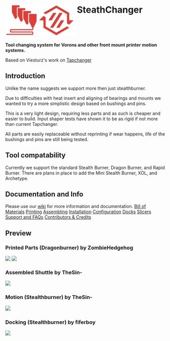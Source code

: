 # <img src="media/Stealthchanger_toolchanger_logo.png?raw=true" height="100" align="top" /> SteathChanger
**Tool changing system for Vorons and other front mount printer motion systems.**

Based on Viesturz's work on [Tapchanger](https://github.com/viesturz/tapchanger)

## Introduction

Unlike the name suggests we support more then just stealthburner.

Due to difficulties with heat insert and aligning of bearings and mounts we wanted to try a more simplistic design based on bushings and pins.

This is a very light design, requiring less parts and as such is cheaper and easier to build.  Input shaper tests have shown it to be as rigid if not more than current Tapchanger.

All parts are easily replaceable without reprinting if wear happens, life of the bushings and pins are still being tested.

## Tool compatability
Currently we support the standard Stealth Burner, Dragon Burner, and Rapid Burner.  There are plans in place to add the Mini Stealth Burner, XOL, and Archetype.

## Documentation and Info

Please use our [wiki](https://github.com/StealthChanger/Toolchanger/wiki) for more information and documentation.
 [Bill of Materials](https://github.com/StealthChanger/Toolchanger/wiki/Bill-of-Materials)
 [Printing](https://github.com/StealthChanger/Toolchanger/wiki/Printing)
 [Assembling](https://github.com/StealthChanger/Toolchanger/wiki/Assembling)
 [Installation](https://github.com/StealthChanger/Toolchanger/wiki/Installation)
 [Configuration](https://github.com/StealthChanger/Toolchanger/wiki/Configuration)
 [Docks](https://github.com/StealthChanger/Toolchanger/wiki/Docks)
 [Slicers](https://github.com/StealthChanger/Toolchanger/wiki/Slicers)
 [Support and FAQs](https://github.com/StealthChanger/Toolchanger/wiki/Support-and-FAQs)
 [Contributors & Credits](https://github.com/StealthChanger/Toolchanger/wiki/Contributors)


## Preview
### Printed Parts (Dragonburner) by ZombieHedgehog
![](https://github.com/StealthChanger/Toolchanger/blob/main/media/parts.png?raw=true)
![](https://github.com/StealthChanger/Toolchanger/blob/main/media/parts_together.png?raw=true)
### Assembled Shuttle by TheSin-
![](https://github.com/StealthChanger/Toolchanger/blob/main/media/shuttle.jpg?raw=true)
### Motion (Stealthburner) by TheSin-
![](https://github.com/StealthChanger/Toolchanger/blob/main/media/motion.gif?raw=true)
### Docking (Stealthburner) by fiferboy
![](https://github.com/StealthChanger/Toolchanger/blob/main/media/docking.gif?raw=true)
